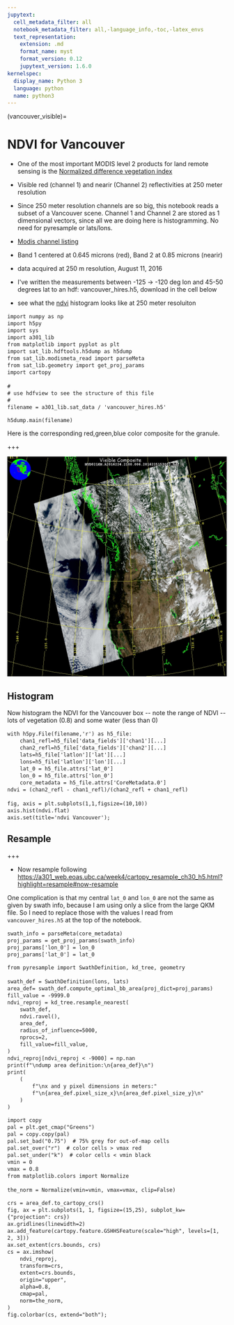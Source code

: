 ```yaml
---
jupytext:
  cell_metadata_filter: all
  notebook_metadata_filter: all,-language_info,-toc,-latex_envs
  text_representation:
    extension: .md
    format_name: myst
    format_version: 0.12
    jupytext_version: 1.6.0
kernelspec:
  display_name: Python 3
  language: python
  name: python3
---
```


(vancouver_visible)=
# NDVI for Vancouver

* One of the most important MODIS level 2 products for land remote sensing is the
  [Normalized difference vegetation index](https://en.wikipedia.org/wiki/Normalized_Difference_Vegetation_Index)

* Visible red (channel 1) and nearir (Channel 2) reflectivities at 250 meter resolution

* Since 250 meter resolution channels are so big, this notebook reads a subset
  of a Vancouver scene.  Channel 1 and Channel 2 are stored as 1 dimensional vectors,
  since all we are doing here is histogramming.  No need for pyresample or lats/lons.

* [Modis channel listing](https://modis.gsfc.nasa.gov/about/specifications.php)

* Band 1 centered at 0.645 microns (red), Band 2 at 0.85 microns (nearir)

* data acquired at 250 m resolution, August 11, 2016

* I've written the measurements between -125 -> -120 deg lon and 45-50 degrees lat to
  an hdf:  vancouver_hires.h5, download in the cell below

* see what the  [ndvi](https://en.wikipedia.org/wiki/Normalized_Difference_Vegetation_Index) histogram looks like at 250 meter resoluiton

```{code-cell} ipython3
import numpy as np
import h5py
import sys
import a301_lib
from matplotlib import pyplot as plt
import sat_lib.hdftools.h5dump as h5dump
from sat_lib.modismeta_read import parseMeta
from sat_lib.geometry import get_proj_params
import cartopy

#
# use hdfview to see the structure of this file
#
filename = a301_lib.sat_data / 'vancouver_hires.h5'
```

```{code-cell} ipython3
h5dump.main(filename)
```

Here is the corresponding red,green,blue color composite for the granule.

+++

<img src='figures/MYBRGB.A2016224.2100.006.2016237025650.jpg' width='600px' >

## Histogram

Now histogram the NDVI for the Vancouver box -- note the range of NDVI -- lots of vegetation (0.8) and some water (less than 0)

```{code-cell} ipython3
with h5py.File(filename,'r') as h5_file:
    chan1_refl=h5_file['data_fields']['chan1'][...]
    chan2_refl=h5_file['data_fields']['chan2'][...]
    lats=h5_file['latlon']['lat'][...]
    lons=h5_file['latlon']['lon'][...]
    lat_0 = h5_file.attrs['lat_0']
    lon_0 = h5_file.attrs['lon_0']
    core_metadata = h5_file.attrs['CoreMetadata.0']
ndvi = (chan2_refl - chan1_refl)/(chan2_refl + chan1_refl)

fig, axis = plt.subplots(1,1,figsize=(10,10))
axis.hist(ndvi.flat)
axis.set(title='ndvi Vancouver');
```

## Resample


+++

* Now resample following https://a301_web.eoas.ubc.ca/week4/cartopy_resample_ch30_h5.html?highlight=resample#now-resample

One complication is that my central `lat_0` and `lon_0` are not the same as given by swath info,
because I am using only a slice from the large QKM file.  So I need to replace those
with the values I read from `vancouver_hires.h5` at the top of the notebook.

```{code-cell} ipython3
swath_info = parseMeta(core_metadata)
proj_params = get_proj_params(swath_info)
proj_params['lon_0'] = lon_0
proj_params['lat_0'] = lat_0
```

```{code-cell} ipython3
from pyresample import SwathDefinition, kd_tree, geometry

swath_def = SwathDefinition(lons, lats)
area_def= swath_def.compute_optimal_bb_area(proj_dict=proj_params)
fill_value = -9999.0
ndvi_reproj = kd_tree.resample_nearest(
    swath_def,
    ndvi.ravel(),
    area_def,
    radius_of_influence=5000,
    nprocs=2,
    fill_value=fill_value,
)
ndvi_reproj[ndvi_reproj < -9000] = np.nan
print(f"\ndump area definition:\n{area_def}\n")
print(
    (
        f"\nx and y pixel dimensions in meters:"
        f"\n{area_def.pixel_size_x}\n{area_def.pixel_size_y}\n"
    )
)
```

```{code-cell} ipython3
import copy
pal = plt.get_cmap("Greens")
pal = copy.copy(pal)
pal.set_bad("0.75")  # 75% grey for out-of-map cells
pal.set_over("r")  # color cells > vmax red
pal.set_under("k")  # color cells < vmin black
vmin = 0
vmax = 0.8
from matplotlib.colors import Normalize

the_norm = Normalize(vmin=vmin, vmax=vmax, clip=False)
```

```{code-cell} ipython3
crs = area_def.to_cartopy_crs()
fig, ax = plt.subplots(1, 1, figsize=(15,25), subplot_kw={"projection": crs})
ax.gridlines(linewidth=2)
ax.add_feature(cartopy.feature.GSHHSFeature(scale="high", levels=[1, 2, 3]))
ax.set_extent(crs.bounds, crs)
cs = ax.imshow(
    ndvi_reproj,
    transform=crs,
    extent=crs.bounds,
    origin="upper",
    alpha=0.8,
    cmap=pal,
    norm=the_norm,
)
fig.colorbar(cs, extend="both");
```
